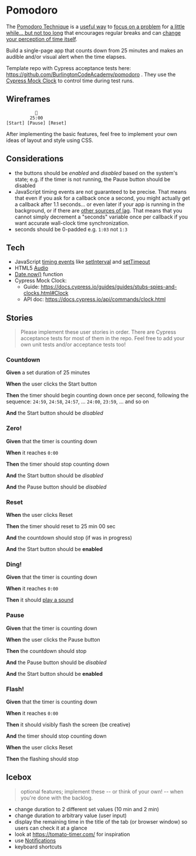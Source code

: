 # Pomodoro

The [Pomodoro Technique](https://en.wikipedia.org/wiki/Pomodoro_Technique) is a [useful way](https://lifehacker.com/productivity-101-a-primer-to-the-pomodoro-technique-1598992730) to [focus on a problem](https://francescocirillo.com/pages/pomodoro-technique) for [a little while... but not too long](https://en.wikipedia.org/wiki/Timeboxing) that encourages regular breaks and can [change your perception of time itself](https://hackernoon.com/change-how-you-perceive-time-618282a1a9ec). 

Build a single-page app that counts down from 25 minutes and makes an audible and/or visual alert when the time elapses.

Template repo with Cypress acceptance tests here: <https://github.com/BurlingtonCodeAcademy/pomodoro> . They use the [Cypress Mock Clock](https://docs.cypress.io/guides/guides/stubs-spies-and-clocks.html#Clock) to control time during test runs.

## Wireframes

```
           🍅
         25:00   
[Start] [Pause] [Reset]
```

After implementing the basic features, feel free to implement your own ideas of layout and style using CSS.

## Considerations

* the buttons should be *enabled* and *disabled* based on the system's state; e.g. if the timer is not running, the Pause button should be disabled
* JavaScript timing events are not guaranteed to be precise. That means that even if you ask for a callback once a second, you might actually get a callback after 1.1 seconds... or even later if your app is running in the background, or if there are [other sources of lag](https://developer.mozilla.org/en-US/docs/Web/API/WindowOrWorkerGlobalScope/setTimeout#Late_timeouts). That means that you cannot simply decrement a "seconds" variable once per callback if you want accurate wall-clock time synchronization.
* seconds should be 0-padded e.g. `1:03` not `1:3`

## Tech

* JavaScript [timing events](https://www.w3schools.com/js/js_timing.asp) like [setInterval](https://developer.mozilla.org/en-US/docs/Web/API/WindowOrWorkerGlobalScope/setInterval) and [setTimeout](https://developer.mozilla.org/en-US/docs/Web/API/WindowOrWorkerGlobalScope/setTimeout)
* HTML5 [Audio](https://developer.mozilla.org/en-US/docs/Web/API/HTMLAudioElement)
* [Date.now()](https://developer.mozilla.org/en-US/docs/Web/JavaScript/Reference/Global_Objects/Date/now) function
* Cypress Mock Clock:  
  * Guide: https://docs.cypress.io/guides/guides/stubs-spies-and-clocks.html#Clock
  * API doc: https://docs.cypress.io/api/commands/clock.html
  
## Stories

> Please implement these user stories in order. There are Cypress acceptance tests for most of them in the repo. Feel free to add your own unit tests and/or acceptance tests too!

<!--BOX-->

### Countdown

**Given** a set duration of 25 minutes

**When** the user clicks the Start button

**Then** the timer should begin counting down once per second, following the sequence: `24:59`, `24:58`, `24:57`, ... `24:00`, `23:59`, ... and so on

**And** the Start button should be *disabled*

<!--/BOX-->
<!--BOX-->

### Zero!

**Given** that the timer is counting down 

**When** it reaches `0:00`

**Then** the timer should stop counting down

**And** the Start button should be *disabled*

**And** the Pause button should be *disabled*

<!--/BOX-->
<!--BOX-->

### Reset

**When** the user clicks Reset

**Then** the timer should reset to 25 min 00 sec

**And** the countdown should stop (if was in progress)

**And** the Start button should be **enabled**

<!--/BOX-->
<!--BOX-->

### Ding!

**Given** that the timer is counting down 

**When** it reaches `0:00`

**Then** it should [play a sound](https://stackoverflow.com/a/18628124/190135)

<!--/BOX-->
<!--BOX-->

### Pause

**Given** that the timer is counting down 

**When** the user clicks the Pause button

**Then** the countdown should stop

**And** the Pause button should be *disabled*

**And** the Start button should be **enabled**

<!--/BOX-->
<!--BOX-->

### Flash!

**Given** that the timer is counting down 

**When** it reaches `0:00`

**Then** it should visibly flash the screen (be creative)

**And** the timer should stop counting down

**When** the user clicks Reset

**Then** the flashing should stop

<!--/BOX-->

## Icebox

> optional features; implement these -- or think of your own! -- when you're done with the backlog.

* change duration to 2 different set values (10 min and 2 min)
* change duration to arbitrary value (user input)
* display the remaining time in the title of the tab (or browser window) so users can check it at a glance
* look at <https://tomato-timer.com/> for inspiration
* use [Notifications](https://developer.mozilla.org/en-US/docs/Web/API/Notifications_API)
* keyboard shortcuts


